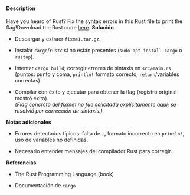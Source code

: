 #### Description

Have you heard of Rust? Fix the syntax errors in this Rust file to print the flag!Download the Rust code [here](https://challenge-files.picoctf.net/c_verbal_sleep/3f0e13f541928f420d9c8c96b06d4dbf7b2fa18b15adbd457108e8c80a1f5883/fixme1.tar.gz).
**Solución**

- Descargar y extraer `fixme1.tar.gz`.
    
- Instalar `cargo`/`rustc` si no están presentes (`sudo apt install cargo` o `rustup`).
    
- Intentar `cargo build`; corregir errores de sintaxis en `src/main.rs` (puntos: punto y coma, `println!` formato correcto, `return`/variables correctas).
    
- Compilar con éxito y ejecutar para obtener la flag (registro original mostró éxito).  
    _(Flag concreta del fixme1 no fue solicitada explícitamente aquí; se resolvió por corrección de sintaxis.)_
    

**Notas adicionales**

- Errores detectados típicos: falta de `;`, formato incorrecto en `println!`, uso de variables no definidas.
    
- Necesario entender mensajes del compilador Rust para corregir.
    

**Referencias**

- The Rust Programming Language (book)
    
- Documentación de `cargo`